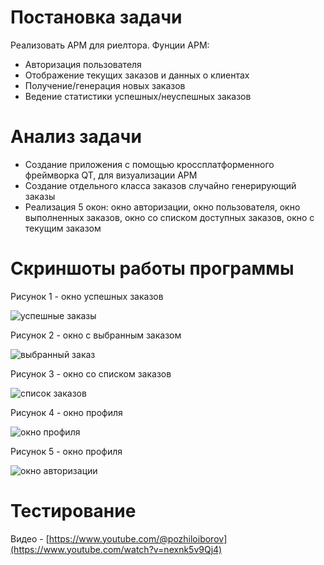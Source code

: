 # Постановка задачи # 

Реализовать АРМ  для риелтора.
Фунции АРМ:

- Авторизация пользователя
- Отображение текущих заказов и данных о клиентах
- Получение/генерация новых заказов 
- Ведение статистики успешных/неуспешных заказов

# Анализ задачи #

- Создание приложения с помощью кроссплатформенного фреймворка QT, для визуализации АРМ
- Создание отдельного класса заказов случайно генерирующий заказы
- Реализация 5 окон: окно авторизации, окно пользователя, окно выполненных заказов, окно со списком доступных заказов, окно с текущим заказом

# Скриншоты работы программы #
Рисунок 1 - окно успешных заказов

![успешные заказы](https://github.com/pozhiloiborov/ARM/assets/116288619/bf0b0008-9c65-44c8-a977-daa9e29c1114)

Рисунок 2 - окно с выбранным  заказом

![выбранный  заказ](https://github.com/pozhiloiborov/ARM/assets/116288619/74c78533-72dc-47f8-a9c0-30b1ac5570ba)

Рисунок 3 - окно со списком заказов

![список заказов](https://github.com/pozhiloiborov/ARM/assets/116288619/137076f6-d566-46d8-bdf5-fe090db5a02d)

Рисунок 4 - окно профиля

![окно профиля](https://github.com/pozhiloiborov/ARM/assets/116288619/5bb12842-a79c-40f3-b232-9b88d68fc529)

Рисунок 5 - окно профиля

![окно авторизации](https://github.com/pozhiloiborov/ARM/assets/116288619/a4bbd482-84be-4047-8315-455b5e22cd17)

# Тестирование #

Видео - [https://www.youtube.com/@pozhiloiborov](https://www.youtube.com/watch?v=nexnk5v9Qj4)

